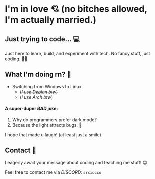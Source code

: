 # I'm in love 💘 (no bitches allowed, I'm actually married.)

## Just trying to code... 💻  
Just here to learn, build, and experiment with tech. No fancy stuff, just coding. 👨‍💻

## What I'm doing rn? 📀
- Switching from Windows to Linux
  - ~~(*I use Debian btw*)~~
  - (*I use Arch btw*)
  
#### A super-duper *_BAD_* joke:

1. Why do programmers prefer dark mode?  
2. Because the light attracts bugs. 🐛

I hope that made u laugh! (at least just a smile)


## Contact 💬  
I eagerly await your message about coding and teaching me stuff! 😊

Feel free to contact me via *_DISCORD_*: `srciocco`  
